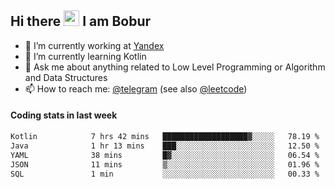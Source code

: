 ## Hi there <img src="https://media.giphy.com/media/hvRJCLFzcasrR4ia7z/giphy.gif" width="25px" height="25px"> I am Bobur

- 💼 I’m currently working at [Yandex](https://yandex.ru/)
- 🌱 I’m currently learning Kotlin
- 💬 Ask me about anything related to Low Level Programming or Algorithm and Data Structures
- 📫 How to reach me: [@telegram](https://t.me/octoant) (see also [@leetcode](https://leetcode.com/octoant/))    

#### Coding stats in last week

<!--START_SECTION:waka-->

```txt
Kotlin            7 hrs 42 mins   ███████████████████▓░░░░░   78.19 %
Java              1 hr 13 mins    ███░░░░░░░░░░░░░░░░░░░░░░   12.50 %
YAML              38 mins         █▓░░░░░░░░░░░░░░░░░░░░░░░   06.54 %
JSON              11 mins         ▒░░░░░░░░░░░░░░░░░░░░░░░░   01.96 %
SQL               1 min           ░░░░░░░░░░░░░░░░░░░░░░░░░   00.33 %
```

<!--END_SECTION:waka-->

